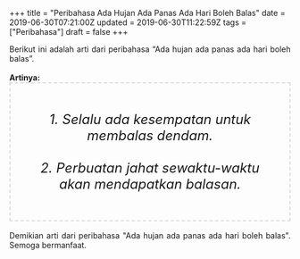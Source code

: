 +++
title = "Peribahasa Ada Hujan Ada Panas Ada Hari Boleh Balas"
date = 2019-06-30T07:21:00Z
updated = 2019-06-30T11:22:59Z
tags = ["Peribahasa"]
draft = false
+++

<div dir="ltr" style="text-align: left;" trbidi="on"><div style="text-align: justify;">Berikut ini adalah arti dari peribahasa “Ada hujan ada panas ada hari boleh balas”.</div><br /><div style="text-align: justify;"><b>Artinya:</b></div><div style="border: 2px dashed #ddd; font-size: 24px; height: auto; margin: 0 auto; padding: 50px; text-align: center; width: auto;"><i>1. Selalu ada kesempatan untuk membalas dendam.<br /><br />2. Perbuatan jahat sewaktu-waktu akan mendapatkan balasan.</i></div><div style="text-align: justify;"><br /></div><div style="text-align: justify;">Demikian arti dari peribahasa "Ada hujan ada panas ada hari boleh balas". Semoga bermanfaat.</div></div>
